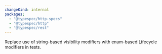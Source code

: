 ```yaml
---
changeKind: internal
packages:
  - "@typespec/http-specs"
  - "@typespec/http"
  - "@typespec/rest"
---
```


Replace use of string-based visibility modifiers with enum-based Lifecycle modifiers in tests.